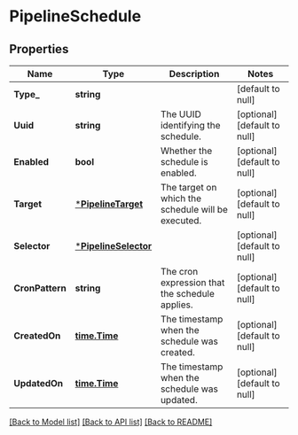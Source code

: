 # PipelineSchedule

## Properties
Name | Type | Description | Notes
------------ | ------------- | ------------- | -------------
**Type_** | **string** |  | [default to null]
**Uuid** | **string** | The UUID identifying the schedule. | [optional] [default to null]
**Enabled** | **bool** | Whether the schedule is enabled. | [optional] [default to null]
**Target** | [***PipelineTarget**](pipeline_target.md) | The target on which the schedule will be executed. | [optional] [default to null]
**Selector** | [***PipelineSelector**](pipeline_selector.md) |  | [optional] [default to null]
**CronPattern** | **string** | The cron expression that the schedule applies. | [optional] [default to null]
**CreatedOn** | [**time.Time**](time.Time.md) | The timestamp when the schedule was created. | [optional] [default to null]
**UpdatedOn** | [**time.Time**](time.Time.md) | The timestamp when the schedule was updated. | [optional] [default to null]

[[Back to Model list]](../README.md#documentation-for-models) [[Back to API list]](../README.md#documentation-for-api-endpoints) [[Back to README]](../README.md)


